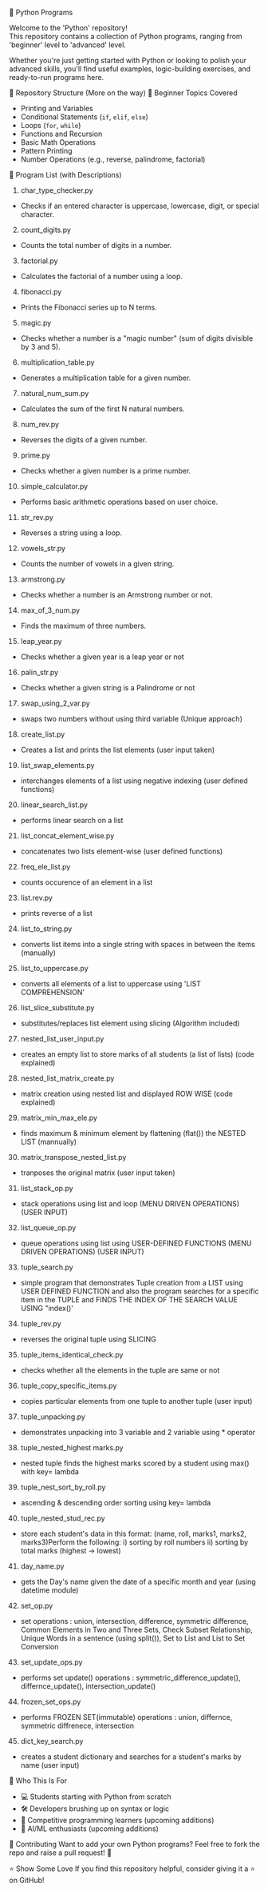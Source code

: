 🐍 Python Programs

Welcome to the 'Python' repository!  
This repository contains a collection of Python programs, ranging from 'beginner' level to 'advanced' level.

Whether you're just getting started with Python or looking to polish your advanced skills, you'll find useful examples, logic-building exercises, and ready-to-run programs here.

📂 Repository Structure (More on the way)
🔰 Beginner Topics Covered
- Printing and Variables
- Conditional Statements (`if`, `elif`, `else`)
- Loops (`for`, `while`)
- Functions and Recursion
- Basic Math Operations
- Pattern Printing
- Number Operations (e.g., reverse, palindrome, factorial)

📄 Program List (with Descriptions)

1. char_type_checker.py
- Checks if an entered character is uppercase, lowercase, digit, or special character.
2. count_digits.py
- Counts the total number of digits in a number.
3. factorial.py
- Calculates the factorial of a number using a loop.
4. fibonacci.py
- Prints the Fibonacci series up to N terms.
5. magic.py
- Checks whether a number is a "magic number" (sum of digits divisible by 3 and 5).
6. multiplication_table.py
- Generates a multiplication table for a given number.
7. natural_num_sum.py
- Calculates the sum of the first N natural numbers.
8. num_rev.py
- Reverses the digits of a given number.
9. prime.py
- Checks whether a given number is a prime number.
10. simple_calculator.py
- Performs basic arithmetic operations based on user choice.
11. str_rev.py
- Reverses a string using a loop.
12. vowels_str.py
- Counts the number of vowels in a given string.
13. armstrong.py
- Checks whether a number is an Armstrong number or not.
14. max_of_3_num.py
- Finds the maximum of three numbers.
15. leap_year.py
- Checks whether a given year is a leap year or not
16. palin_str.py
- Checks whether a given string is a Palindrome or not
17. swap_using_2_var.py
- swaps two numbers without using third variable (Unique approach)
18. create_list.py
- Creates a list and prints the list elements (user input taken)
19. list_swap_elements.py
- interchanges elements of a list using negative indexing (user defined functions)
20. linear_search_list.py
- performs linear search on a list
21. list_concat_element_wise.py
- concatenates two lists element-wise (user defined functions)
22. freq_ele_list.py
- counts occurence of an element in a list
23. list.rev.py
- prints reverse of a list
24. list_to_string.py
- converts list items into a single string with spaces in between the items (manually)
25. list_to_uppercase.py
- converts all elements of a list to uppercase using 'LIST COMPREHENSION'
26. list_slice_substitute.py
- substitutes/replaces list element using slicing (Algorithm included)
27. nested_list_user_input.py
- creates an empty list to store marks of all students (a list of lists) (code explained)
28. nested_list_matrix_create.py
- matrix creation using nested list and displayed ROW WISE (code explained)
29. matrix_min_max_ele.py
- finds maximum & minimum element by flattening (flat()) the NESTED LIST (mannually)
30. matrix_transpose_nested_list.py
- tranposes the original matrix (user input taken)
31. list_stack_op.py
- stack operations using list and loop (MENU DRIVEN OPERATIONS) (USER INPUT)
32. list_queue_op.py
- queue operations using list using USER-DEFINED FUNCTIONS (MENU DRIVEN OPERATIONS) (USER INPUT)
33. tuple_search.py
- simple program that demonstrates Tuple creation from a LIST using USER DEFINED FUNCTION and also the program searches for a specific item in the TUPLE and FINDS THE INDEX OF THE SEARCH VALUE USING "index()'
34. tuple_rev.py
- reverses the original tuple using SLICING 
35. tuple_items_identical_check.py
- checks whether all the elements in the tuple are same or not 
36. tuple_copy_specific_items.py
- copies particular elements from one tuple to another tuple (user input)
37. tuple_unpacking.py
- demonstrates unpacking into 3 variable and 2 variable using * operator
38. tuple_nested_highest marks.py
- nested tuple finds the highest marks scored by a student using max() with key= lambda
39. tuple_nest_sort_by_roll.py
- ascending & descending order sorting using key= lambda
40. tuple_nested_stud_rec.py
- store each student's data in this format: (name, roll, marks1, marks2, marks3)Perform the following: i) sorting by roll numbers ii) sorting by total marks (highest -> lowest)
41. day_name.py
- gets the Day's name given the date of a specific month and year (using datetime module)
42. set_op.py
- set operations : union, intersection, difference, symmetric difference, Common Elements in Two and Three Sets, Check Subset Relationship, Unique Words in a sentence (using split()), Set to List and List to Set Conversion
43. set_update_ops.py
- performs set update() operations : symmetric_difference_update(), differnce_update(), intersection_update()
44. frozen_set_ops.py
- performs FROZEN SET(immutable) operations : union, differnce, symmetric diffrenece, intersection
45. dict_key_search.py
- creates a student dictionary and searches for a student's marks by name (user input)

🧠 Who This Is For
- 💻 Students starting with Python from scratch
- 🛠️ Developers brushing up on syntax or logic
- 🎯 Competitive programming learners (upcoming additions)
- 🤖 AI/ML enthusiasts (upcoming additions)

🤝 Contributing
Want to add your own Python programs?
Feel free to fork the repo and raise a pull request! 🚀

⭐ Show Some Love
If you find this repository helpful, consider giving it a ⭐ on GitHub!
